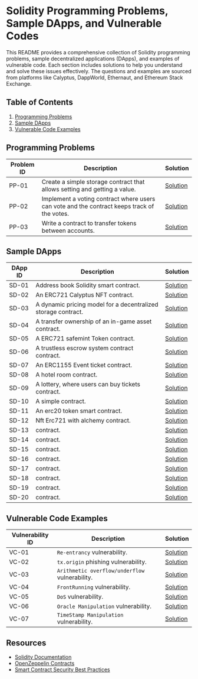 # Solidity Programming Problems, Sample DApps, and Vulnerable Codes

This README provides a comprehensive collection of Solidity programming problems, sample decentralized applications (DApps), and examples of vulnerable code. Each section includes solutions to help you understand and solve these issues effectively. The questions and examples are sourced from platforms like Calyptus, DappWorld, Ethernaut, and Ethereum Stack Exchange.

## Table of Contents

1. [Programming Problems](#programming-problems)
2. [Sample DApps](#sample-dapps)
3. [Vulnerable Code Examples](#vulnerable-code-examples)

## Programming Problems

| Problem ID | Description | Solution |
|------------|-------------|----------|
| PP-01      | Create a simple storage contract that allows setting and getting a value. | [Solution](#simple-storage-contract) |
| PP-02      | Implement a voting contract where users can vote and the contract keeps track of the votes. | [Solution](#voting-contract) |
| PP-03      | Write a contract to transfer tokens between accounts. | [Solution](#token-transfer-contract) |


## Sample DApps

| DApp ID | Description | Solution |
|---------|-------------|----------|
| SD-01   | Address book Solidity smart contract. | [Solution](https://github.com/varmakollu/90Code/blob/main/Sample-Apps/AddressBook.sol) |
| SD-02   | An ERC721 Calyptus NFT contract. | [Solution](https://github.com/varmakollu/90Code/blob/main/Sample-Apps/CalyptusNFT.sol) |
| SD-03   | A dynamic pricing model for a decentralized storage contract. | [Solution](https://github.com/varmakollu/90Code/blob/main/Sample-Apps/Dynamic_Pricing.sol) |
| SD-04   | A transfer ownership of an in-game asset contract. | [Solution](https://github.com/varmakollu/90Code/blob/main/Sample-Apps/ERC1155.sol) |
| SD-05   | A ERC721 safemint Token contract. | [Solution](https://github.com/varmakollu/90Code/blob/main/Sample-Apps/ERC721.sol) |
| SD-06   | A trustless escrow system contract contract. | [Solution](https://github.com/varmakollu/90Code/blob/main/Sample-Apps/Escrow_System.sol) |
| SD-07   | An ERC1155 Event ticket contract. | [Solution](https://github.com/varmakollu/90Code/blob/main/Sample-Apps/EventTicketERC1155.sol) |
| SD-08   | A hotel room contract. | [Solution](https://github.com/varmakollu/90Code/blob/main/Sample-Apps/HotelRoom.sol) |
| SD-09   | A lottery, where users can buy tickets contract. | [Solution](https://github.com/varmakollu/90Code/blob/main/Sample-Apps/Lottery_System.sol) |
| SD-10   | A simple contract. | [Solution](https://github.com/varmakollu/90Code/blob/main/Sample-Apps/MyContract.sol) |
| SD-11   | An erc20 token smart contract. | [Solution](https://github.com/varmakollu/90Code/blob/main/Sample-Apps/MyERC20Token.sol) |
| SD-12   | Nft Erc721 with alchemy contract. | [Solution](https://github.com/varmakollu/90Code/blob/main/Sample-Apps/NFTToken.sol) |
| SD-13   | contract. | [Solution](#crowdfunding-dapp) |
| SD-14   | contract. | [Solution](#crowdfunding-dapp) |
| SD-15   | contract. | [Solution](#crowdfunding-dapp) |
| SD-16   | contract. | [Solution](#crowdfunding-dapp) |
| SD-17   | contract. | [Solution](#crowdfunding-dapp) |
| SD-18   | contract. | [Solution](#crowdfunding-dapp) |
| SD-19   | contract. | [Solution](#crowdfunding-dapp) |
| SD-20  | contract. | [Solution](#crowdfunding-dapp) |

## Vulnerable Code Examples

| Vulnerability ID | Description | Solution |
|------------------|-------------|----------|
| VC-01            | `Re-entrancy` vulnerability. | [Solution](https://github.com/varmakollu/90Code/tree/main/Vulnerability/01-Re-Entrancy) |
| VC-02            | `tx.origin` phishing vulnerability. | [Solution](https://github.com/varmakollu/90Code/tree/main/Vulnerability/02-Tx.origin) |
| VC-03            | `Arithmetic overflow/underflow` vulnerability. | [Solution](https://github.com/varmakollu/90Code/tree/main/Vulnerability/03-Insecure%20Arithmetic) |
| VC-04            | `FrontRunning` vulnerability. | [Solution](https://github.com/varmakollu/90Code/tree/main/Vulnerability/04-Frontrunning) |
| VC-05            | `DoS` vulnerability. | [Solution](https://github.com/varmakollu/90Code/tree/main/Vulnerability/05-DoS%20Attack) |
| VC-06            | `Oracle Manipulation` vulnerability. | [Solution](https://github.com/varmakollu/90Code/tree/main/Vulnerability/06-Oracle%20Manipulation) |
| VC-07            | `TimeStamp Manipulation` vulnerability. | [Solution](https://github.com/varmakollu/90Code/tree/main/Vulnerability/07-Timestamp%20Manipulation) |


## Resources

- [Solidity Documentation](https://docs.soliditylang.org/)
- [OpenZeppelin Contracts](https://docs.openzeppelin.com/contracts/)
- [Smart Contract Security Best Practices](https://consensys.github.io/smart-contract-best-practices/)
